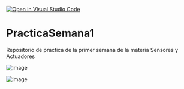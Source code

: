 [![Open in Visual Studio Code](https://classroom.github.com/assets/open-in-vscode-c66648af7eb3fe8bc4f294546bfd86ef473780cde1dea487d3c4ff354943c9ae.svg)](https://classroom.github.com/online_ide?assignment_repo_id=8383066&assignment_repo_type=AssignmentRepo)
# PracticaSemana1
Repositorio de practica de la primer semana de la materia Sensores y Actuadores

![image](https://user-images.githubusercontent.com/84986194/188350512-fd45d679-2f56-4769-9a6d-84e195238634.png)

![image](https://user-images.githubusercontent.com/84986194/188350680-0df3c7dc-338a-42e5-8f8a-2426781223c9.png)


 

